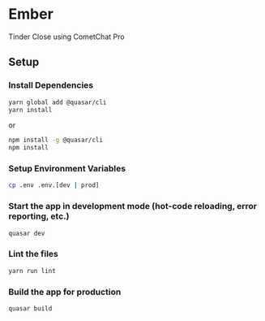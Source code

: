 # Ember

Tinder Close using CometChat Pro

## Setup

### Install Dependencies
```bash
yarn global add @quasar/cli
yarn install
```
or
```bash
npm install -g @quasar/cli
npm install
```

### Setup Environment Variables
```bash
cp .env .env.[dev | prod]
```

### Start the app in development mode (hot-code reloading, error reporting, etc.)
```bash
quasar dev
```

### Lint the files
```bash
yarn run lint
```

### Build the app for production
```bash
quasar build
```
